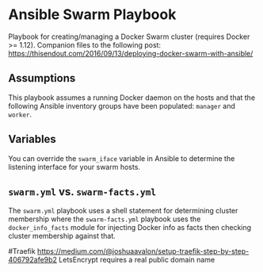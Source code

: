 # Ansible Swarm Playbook

Playbook for creating/managing a Docker Swarm cluster (requires Docker >= 1.12).
Companion files to the following post: https://thisendout.com/2016/09/13/deploying-docker-swarm-with-ansible/
## Assumptions
This playbook assumes a running Docker daemon on the hosts and that the following Ansible inventory groups have been populated: `manager` and `worker`.
## Variables
You can override the `swarm_iface` variable in Ansible to determine the listening interface for your swarm hosts.
## `swarm.yml` vs. `swarm-facts.yml`
The `swarm.yml` playbook uses a shell statement for determining cluster membership where the `swarm-facts.yml` playbook uses the `docker_info_facts` module for injecting Docker info as facts then checking cluster membership against that.

#Traefik
https://medium.com/@joshuaavalon/setup-traefik-step-by-step-406792afe9b2
LetsEncrypt requires a real public domain name


